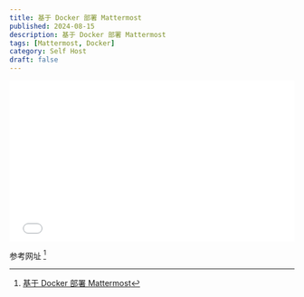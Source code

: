 ```yaml
---
title: 基于 Docker 部署 Mattermost
published: 2024-08-15
description: 基于 Docker 部署 Mattermost
tags: [Mattermost, Docker]
category: Self Host
draft: false
---
```


<iframe style="width: 100%; aspect-ratio: 16 / 9;"  src="//player.bilibili.com/player.html?isOutside=true&aid=706915168&bvid=BV1SQ4y1V7do&cid=1358426416&p=1" scrolling="no" border="0" frameborder="no" framespacing="0" allowfullscreen="true"></iframe>


参考网址 [^1]

[^1]: [基于 Docker 部署 Mattermost](https://mostima.blog/blog/mattermost/)